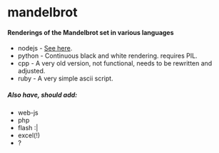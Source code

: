 # mandelbrot

#### Renderings of the Mandelbrot set in various languages

* nodejs - [See here](https://github.com/danyshaanan/cli-mandelbrot).
* python - Continuous black and white rendering. requires PIL.
* cpp - A very old version, not functional, needs to be rewritten and adjusted.
* ruby - A very simple ascii script.

##### Also have, should add:

* web-js
* php
* flash :|
* excel(!)
* ?
